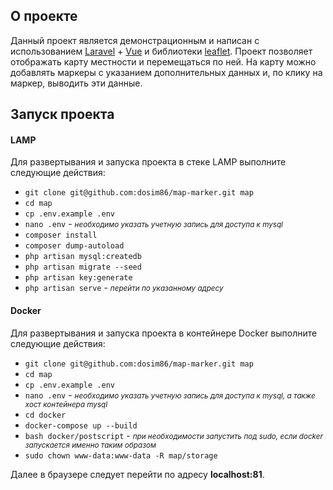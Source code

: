 ## О проекте

Данный проект является демонстрационным и написан с использованием [Laravel](https://laravel.com/) + [Vue](https://vuejs.org/) и библиотеки [leaflet](https://leafletjs.com/). Проект позволяет отображать карту местности и перемещаться по ней. На карту можно добавлять маркеры с указанием дополнительных данных и, по клику на маркер, выводить эти данные.

## Запуск проекта

#### LAMP
Для развертывания и запуска проекта в стеке LAMP выполните следующие действия:

- `git clone git@github.com:dosim86/map-marker.git map`
- `cd map`
- `cp .env.example .env`
- `nano .env` - <small>*необходимо указать учетную запись для доступа к mysql*</small>
- `composer install`
- `composer dump-autoload`
- `php artisan mysql:createdb`
- `php artisan migrate --seed`
- `php artisan key:generate`
- `php artisan serve` - <small>*перейти по указанному адресу*</small>

#### Docker
Для развертывания и запуска проекта в контейнере Docker выполните следующие действия:

- `git clone git@github.com:dosim86/map-marker.git map`
- `cd map`
- `cp .env.example .env`
- `nano .env` - <small>*необходимо указать учетную запись для доступа к mysql, а также хост контейнера mysql*</small>
- `cd docker`
- `docker-compose up --build` 
- `bash docker/postscript` - <small>*при необходимости запустить под sudo, если docker запускается именно таким образом*</small> 
- `sudo chown www-data:www-data -R map/storage`

Далее в браузере следует перейти по адресу **localhost:81**.
